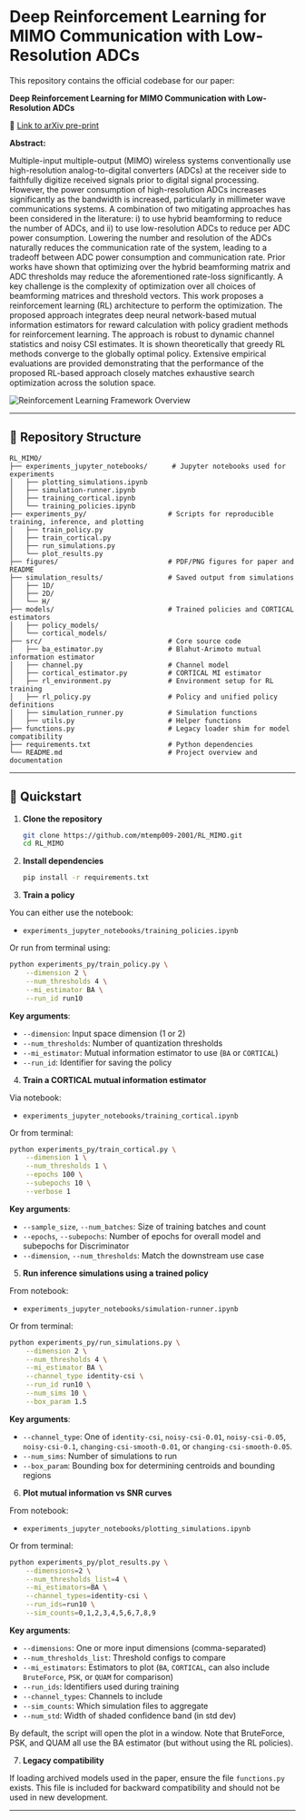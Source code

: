 # Deep Reinforcement Learning for MIMO Communication with Low-Resolution ADCs

This repository contains the official codebase for our paper:

**Deep Reinforcement Learning for MIMO Communication with Low-Resolution ADCs**

📄 [Link to arXiv pre-print](https://arxiv.org/abs/2504.18957)

**Abstract:**

Multiple-input multiple-output (MIMO) wireless systems conventionally use high-resolution analog-to-digital converters (ADCs) at the receiver side to faithfully digitize received signals prior to digital signal processing. However, the power consumption of high-resolution ADCs increases significantly as the bandwidth is increased, particularly in millimeter wave communications systems. A combination of two mitigating approaches has been considered in the literature: i) to use hybrid beamforming to reduce the number of ADCs, and ii) to use low-resolution ADCs to reduce per ADC power consumption.
Lowering the number and resolution of the ADCs naturally reduces the communication rate of the system, leading to a tradeoff between ADC power consumption and communication rate. Prior works have shown that optimizing over the hybrid beamforming matrix and ADC thresholds may reduce the aforementioned rate-loss significantly. A key challenge is the complexity of optimization over all choices of beamforming matrices and threshold vectors. This work proposes a reinforcement learning (RL) architecture to perform the optimization. The proposed approach integrates deep neural network-based mutual information estimators for reward calculation with policy gradient methods for reinforcement learning. The approach is robust to dynamic channel statistics and noisy CSI estimates. It is shown theoretically that greedy RL methods converge to the globally optimal policy. Extensive empirical evaluations are provided demonstrating that the performance of the proposed RL-based approach closely matches exhaustive search optimization across the solution space.

![Reinforcement Learning Framework Overview](figures/rl_overview.png)

---
## 📁 Repository Structure

```plaintext
RL_MIMO/
├── experiments_jupyter_notebooks/      # Jupyter notebooks used for experiments
│   ├── plotting_simulations.ipynb
│   ├── simulation-runner.ipynb
│   ├── training_cortical.ipynb
│   └── training_policies.ipynb
├── experiments_py/                    # Scripts for reproducible training, inference, and plotting
│   ├── train_policy.py
│   ├── train_cortical.py
│   ├── run_simulations.py
│   └── plot_results.py
├── figures/                           # PDF/PNG figures for paper and README
├── simulation_results/                # Saved output from simulations
│   ├── 1D/                            
│   ├── 2D/                            
│   └── H/                             
├── models/                            # Trained policies and CORTICAL estimators
│   ├── policy_models/
│   └── cortical_models/
├── src/                               # Core source code
│   ├── ba_estimator.py                # Blahut-Arimoto mutual information estimator
│   ├── channel.py                     # Channel model 
│   ├── cortical_estimator.py          # CORTICAL MI estimator
│   ├── rl_environment.py              # Environment setup for RL training
│   ├── rl_policy.py                   # Policy and unified policy definitions
│   ├── simulation_runner.py           # Simulation functions
│   ├── utils.py                       # Helper functions 
├── functions.py                       # Legacy loader shim for model compatibility
├── requirements.txt                   # Python dependencies
└── README.md                          # Project overview and documentation

```

---

## 🚀 Quickstart

1. **Clone the repository**

    ```bash
    git clone https://github.com/mtemp009-2001/RL_MIMO.git
    cd RL_MIMO
    ```

2. **Install dependencies**

    ```bash
    pip install -r requirements.txt
    ```

3. **Train a policy**

You can either use the notebook:

- `experiments_jupyter_notebooks/training_policies.ipynb`

Or run from terminal using:

```bash
python experiments_py/train_policy.py \
    --dimension 2 \
    --num_thresholds 4 \
    --mi_estimator BA \
    --run_id run10
```

**Key arguments**:
- `--dimension`: Input space dimension (1 or 2)
- `--num_thresholds`: Number of quantization thresholds
- `--mi_estimator`: Mutual information estimator to use (`BA` or `CORTICAL`)
- `--run_id`: Identifier for saving the policy


4. **Train a CORTICAL mutual information estimator**

Via notebook:

- `experiments_jupyter_notebooks/training_cortical.ipynb`

Or from terminal:

```bash
python experiments_py/train_cortical.py \
    --dimension 1 \
    --num_thresholds 1 \
    --epochs 100 \
    --subepochs 10 \
    --verbose 1
```

**Key arguments**:
- `--sample_size`, `--num_batches`: Size of training batches and count
- `--epochs`, `--subepochs`: Number of epochs for overall model and subepochs for Discriminator
- `--dimension`, `--num_thresholds`: Match the downstream use case


5. **Run inference simulations using a trained policy**

From notebook:

- `experiments_jupyter_notebooks/simulation-runner.ipynb`

Or from terminal:

```bash
python experiments_py/run_simulations.py \
    --dimension 2 \
    --num_thresholds 4 \
    --mi_estimator BA \
    --channel_type identity-csi \
    --run_id run10 \
    --num_sims 10 \
    --box_param 1.5
```

**Key arguments**:
- `--channel_type`: One of `identity-csi`, `noisy-csi-0.01`, `noisy-csi-0.05`, `noisy-csi-0.1`, `changing-csi-smooth-0.01`, or `changing-csi-smooth-0.05`.
- `--num_sims`: Number of simulations to run
- `--box_param`: Bounding box for determining centroids and bounding regions

6. **Plot mutual information vs SNR curves**

From notebook:

- `experiments_jupyter_notebooks/plotting_simulations.ipynb`

Or from terminal:

```bash
python experiments_py/plot_results.py \
    --dimensions=2 \
    --num_thresholds_list=4 \
    --mi_estimators=BA \
    --channel_types=identity-csi \
    --run_ids=run10 \
    --sim_counts=0,1,2,3,4,5,6,7,8,9
```

**Key arguments**:
- `--dimensions`: One or more input dimensions (comma-separated)
- `--num_thresholds_list`: Threshold configs to compare
- `--mi_estimators`: Estimators to plot (`BA`, `CORTICAL`, can also include `BruteForce`, `PSK`, or `QUAM` for comparison)
- `--run_ids`: Identifiers used during training
- `--channel_types`: Channels to include
- `--sim_counts`: Which simulation files to aggregate
- `--num_std`: Width of shaded confidence band (in std dev)

By default, the script will open the plot in a window. Note that BruteForce, PSK, and QUAM all use the BA estimator (but without using the RL policies).


7. **Legacy compatibility**

If loading archived models used in the paper, ensure the file `functions.py` exists. This file is included for backward compatibility and should not be used in new development.

---
